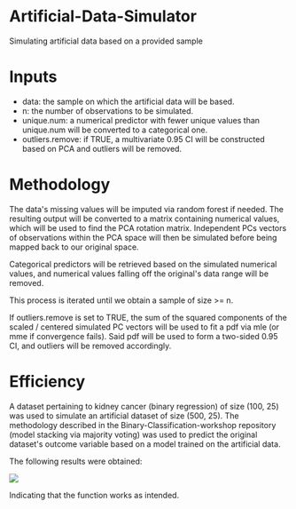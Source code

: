 # Artificial-Data-Simulator
Simulating artificial data based on a provided sample

# Inputs

* data: the sample on which the artificial data will be based.
* n: the number of observations to be simulated.
* unique.num: a numerical predictor with fewer unique values than unique.num will be converted to a categorical one.
* outliers.remove: if TRUE, a multivariate 0.95 CI will be constructed based on PCA and outliers will be removed.

# Methodology

The data's missing values will be imputed via random forest if needed. The resulting output will be converted to a matrix containing
numerical values, which will be used to find the PCA rotation matrix. Independent PCs vectors of observations within the PCA space will 
then be simulated before being mapped back to our original space.

Categorical predictors will be retrieved based on the simulated numerical values, and numerical values falling off the original's data 
range will be removed. 

This process is iterated until we obtain a sample of size >= n.

If outliers.remove is set to TRUE, the sum of the squared components of the scaled / centered simulated PC vectors will be used to fit a
pdf via mle (or mme if convergence fails). Said pdf will be used to form a two-sided 0.95 CI, and outliers will be removed accordingly.

# Efficiency

A dataset pertaining to kidney cancer (binary regression) of size (100, 25) was used to simulate an artificial dataset of size (500, 25).
The methodology described in the Binary-Classification-workshop repository (model stacking via majority voting) was used to predict the original dataset's outcome variable
based on a model trained on the artificial data. 

The following results were obtained:

![](https://i.imgur.com/jc6sJVq.png)

Indicating that the function works as intended.


